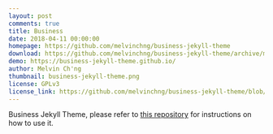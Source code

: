 ```yaml
---
layout: post
comments: true
title: Business
date: 2018-04-11 00:00:00
homepage: https://github.com/melvinchng/business-jekyll-theme
download: https://github.com/melvinchng/business-jekyll-theme/archive/master.zip
demo: https://business-jekyll-theme.github.io/
author: Melvin Ch'ng
thumbnail: business-jekyll-theme.png
license: GPLv3
license_link: https://github.com/melvinchng/business-jekyll-theme/blob/master/LICENSE
---
```


Business Jekyll Theme, please refer to [this repository](https://github.com/melvinchng/business-jekyll-theme) for instructions on how to use it.
